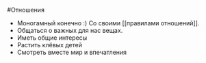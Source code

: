 #Отношения 

- Моногамный конечно :) Со своими [[правилами отношений]].
- Общаться о важных для нас вещах.
- Иметь общие интересы
- Растить клёвых детей
- Смотреть вместе мир и впечатления
